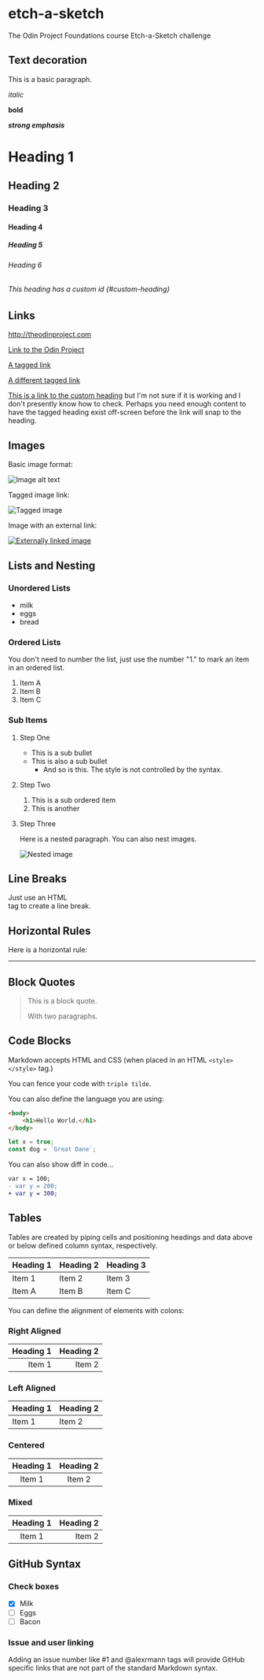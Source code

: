 # etch-a-sketch
The Odin Project Foundations course Etch-a-Sketch challenge

## Text decoration

This is a basic paragraph.

*italic*

**bold**

***strong emphasis***

# Heading 1

## Heading 2

### Heading 3

#### Heading 4

##### Heading 5

###### Heading 6

###### This heading has a custom id {#custom-heading}

## Links

<http://theodinproject.com>

[Link to the Odin Project](http://theodinproject.com)

[A tagged link][1]

[A different tagged link][tag]

[1]: http://theodinproject.com

[tag]: http://theodinproject.com

[This is a link to the custom heading](#custom-heading) but I'm not sure if it is working and I don't presently know how to check. Perhaps you need enough content to have the tagged heading exist off-screen before the link will snap to the heading.

## Images

Basic image format:

![Image alt text](https://picsum.photos/200 "Tooltip goes here")

Tagged image link:

![Tagged image][tagimg]

[tagimg]: https://picsum.photos/id/25/367/267

Image with an external link:

[![Externally linked image](https://picsum.photos/id/24/367/267)](https://fastly.picsum.photos/id/24/4855/1803.jpg?hmac=ICVhP1pUXDLXaTkgwDJinSUS59UWalMxf4SOIWb9Ui4)

## Lists and Nesting

### Unordered Lists

+ milk
+ eggs
+ bread

### Ordered Lists

You don't need to number the list, just use the number "1." to mark an item in an ordered list.

1. Item A
1. Item B
1. Item C

### Sub Items

1. Step One
    * This is a sub bullet
    + This is also a sub bullet
        * And so is this. The style is not controlled by the syntax.
1. Step Two
    1. This is a sub ordered item
    1. This is another
1. Step Three
    
    Here is a nested paragraph. You can also nest images.

    ![Nested image](https://picsum.photos/200 "This is a nested image")

## Line Breaks

Just use an HTML <br>
tag to create a line break.

## Horizontal Rules

Here is a horizontal rule:

---

## Block Quotes

> This is a block quote.
>
> With two paragraphs.


## Code Blocks

Markdown accepts HTML and CSS (when placed in an HTML ```<style></style>``` tag.)

You can fence your code with ```triple tilde```.

You can also define the language you are using:

```html
<body>
    <h1>Hello World.</h1>
</body>
```

```js
let x = true;
const dog = `Great Dane`;
```

You can also show diff in code...

```diff
var x = 100;
- var y = 200;
+ var y = 300;
```

## Tables

Tables are created by piping cells and positioning headings and data above or below defined column syntax, respectively.

|Heading 1|Heading 2|Heading 3|
|---------|---------|---------|
|Item 1|Item 2|Item 3|
|Item A|Item B|Item C|

You can define the alignment of elements with colons:

### Right Aligned

|Heading 1|Heading 2|
|---------:|---------:|
|Item 1|Item 2|

### Left Aligned

|Heading 1|Heading 2|
|:---------|:---------|
|Item 1|Item 2|

### Centered

|Heading 1|Heading 2|
|:---------:|:---------:|
|Item 1|Item 2|

### Mixed

|Heading 1|Heading 2|
|:---------:|---------:|
|Item 1|Item 2|

## GitHub Syntax

### Check boxes

* [X] Milk
* [ ] Eggs
* [ ] Bacon

### Issue and user linking

Adding an issue number like #1 and @alexrmann tags will provide GitHub specific links that are not part of the standard Markdown syntax.